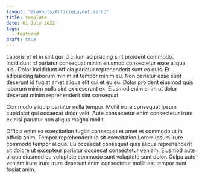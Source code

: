 ```yaml
---
layout: "@layouts/ArticleLayout.astro"
title: template
date: 01 July 2022
tags:
  - featured
draft: true
---
```


Laboris et et in sint qui id cillum adipisicing sint proident commodo. Incididunt id pariatur consequat minim eiusmod consectetur esse aliqua nisi. Dolor incididunt officia pariatur reprehenderit sunt ea quis. Et adipisicing laborum minim sit tempor minim eu. Non pariatur esse sunt deserunt id fugiat amet aliqua elit qui et eu eu. Dolor proident eiusmod quis laborum minim nulla sint ex deserunt ex. Eiusmod enim enim ut dolor deserunt minim reprehenderit sint consequat.

Commodo aliquip pariatur nulla tempor. Mollit irure consequat ipsum cupidatat qui occaecat dolor velit. Aute consectetur enim consectetur irure ex nisi pariatur non aliqua magna mollit.

Officia enim ex exercitation fugiat consequat et amet et commodo ut in officia anim. Tempor reprehenderit id sit exercitation Lorem ipsum irure commodo tempor aliqua. Eu occaecat consequat quis aliqua reprehenderit sit dolore ut excepteur pariatur occaecat consectetur veniam. Eiusmod aute aliqua eiusmod eu voluptate commodo sunt voluptate sunt dolor. Culpa aute veniam irure irure irure deserunt anim consectetur mollit est tempor sunt fugiat anim.